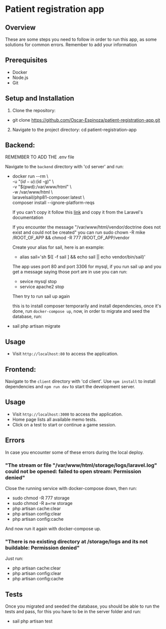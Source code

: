 # Patient registration app

## Overview
These are some steps you need to follow in order to run this app, as some solutions for common errors. Remember to add your information 
## Prerequisites
- Docker
- Node.js
- Git

## Setup and Installation
1. Clone the repository:
  - git clone https://github.com/Oscar-Espinoza/patient-registration-app.git

2. Navigate to the project directory:
  cd patient-registration-app

## Backend:
  REMEMBER TO ADD THE .env file

  Navigate to the `backend` directory with 'cd server' and run:
- docker run --rm \\\
    -u "$(id -u):$(id -g)" \\\
    -v "$(pwd):/var/www/html" \\\
    -w /var/www/html \\\
    laravelsail/php81-composer:latest \\\
    composer install --ignore-platform-reqs

    If you can't copy it follow this [link](https://laravel.com/docs/10.x/sail#:~:text=docker%20run%20%2D%2Drm,ignore%2Dplatform%2Dreqs) and copy it from the Laravel's documentation

    If you encounter the message "/var/www/html/vendor/doctrine does not exist and could not be created" you can run sudo chown -R mike /ROOT_OF_APP && chmod -R 777 /ROOT_OF_APP/vendor

    Create your alias for sail, here is an example:

    - alias sail='sh $([ -f sail ] && echo sail || echo vendor/bin/sail)'

    The app uses port 80 and port 3306 for mysql, if you run sail up and you get a message saying those port are in use you can run:

    - sevice mysql stop
    - service apache2 stop

    Then try to run sail up again

  this is to install composer temporarily and install dependencies, once it's done, run `docker-compose up`, now, in order to migrate and seed the database, run:

- sail php artisan migrate

## Usage
- Visit `http://localhost:80` to access the application.

## Frontend:
  Navigate to the `client` directory with 'cd client'. Use `npm install` to install dependencies and `npm run dev` to start the development server.

## Usage
- Visit `http://localhost:3000` to access the application.
- Home page lists all available memo tests.
- Click on a test to start or continue a game session.

## Errors
In case you encounter some of these errors during the local deploy.

### "The stream or file "/var/www/html/storage/logs/laravel.log" could not be opened: failed to open stream: Permission denied"

Close the running service with docker-compose down, then run:
- sudo chmod -R 777 storage
- sudo chmod -R a+rw storage
- php artisan cache:clear
- php artisan config:clear
- php artisan config:cache

And now run it again with docker-compose up.

### "There is no existing directory at /storage/logs and its not buildable: Permission denied"
Just run:
- php artisan cache:clear
- php artisan config:clear
- php artisan config:cache

## Tests
Once you migrated and seeded the database, you should be able to run the tests and pass, for this you have to be in the server folder and run:
- sail php artisan test